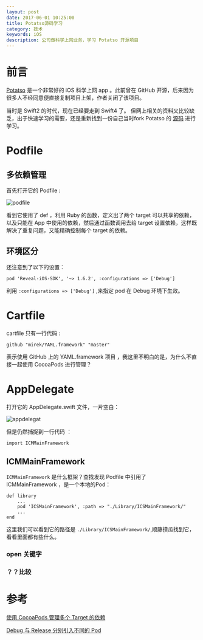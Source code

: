 ```yaml
---
layout: post
date: 2017-06-01 10:25:00
title: Potatso源码学习
category: 技术
keywords: iOS
description: 公司做科学上网业务，学习 Potatso 开源项目
---
```


# 前言

[Potatso](https://github.com/Potatso/Potatso) 是一个非常好的 iOS 科学上网 app 。此前曾在 GitHub 开源，后来因为很多人不经同意便直接复制项目上架，作者关闭了该项目。

当时是 Swift2 的时代，现在已经要走到 Swift4 了。 但网上相关的资料又比较缺乏，出于快速学习的需要，还是重新找到一份自己当时fork Potatso 的 [源码](https://github.com/ZenonHuang/Potatso) 进行学习。 

# Podfile

## 多依赖管理

首先打开它的 Podfile :

![podfile](http://7xiym9.com1.z0.glb.clouddn.com/potatso_podfile.png)

看到它使用了 def ，利用 Ruby 的函数，定义出了两个 target 可以共享的依赖，以及只能在 App 中使用的依赖，然后通过函数调用去给 target 设置依赖，这样既解决了重复问题，又能精确控制每个 target 的依赖。

## 环境区分

还注意到了以下的设置：

```
pod 'Reveal-iOS-SDK', '~> 1.6.2', :configurations => ['Debug']
```

利用  `:configurations => ['Debug']` ,来指定 pod 在 Debug 环境下生效。

# Cartfile

cartfile 只有一行代码 :

```
github "mirek/YAML.framework" "master"
```

表示使用 GitHub 上的 YAML.framework 项目 ，我这里不明白的是，为什么不直接一起使用 CocoaPods 进行管理？

# AppDelegate

打开它的 AppDelegate.swift 文件，一片空白：

![appdelegat](http://7xiym9.com1.z0.glb.clouddn.com/potatso_appdelegate.png)

但是仍然捕捉到一行代码 ：

```
import ICMMainFramework
```

## ICMMainFramework

`ICMMainFramework` 是什么框架？查找发现 Podfile 中引用了 ICMMainFramework ，是一个本地的Pod：

```
def library
    ...
    pod 'ICSMainFramework', :path => "./Library/ICSMainFramework/"
    ...
end
```

这里我们可以看到它的路径是 `./Library/ICSMainFramework/`,顺藤摸瓜找到它，看看里面都有些什么。

### open 关键字

### ？？比较

### 




# 参考

[使用 CocoaPods 管理多个 Target 的依赖](https://skyline75489.github.io/post/2015-11-26_cocoapods_multiple_target.html)

[Debug 与 Release 分别引入不同的 Pod](https://zorro.im/debug-yu-release-fen-bie-yin-ru-bu-tong-de-pod/)



